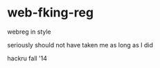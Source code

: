 web-fking-reg
=============

webreg in style 

seriously should not have taken me as long as I did 

hackru fall '14
